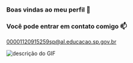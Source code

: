 ### Boas vindas ao meu perfil 💙

<!--
Meu nome é Pedro Gustavo

- Estou estudando na  Alura(https://www.alura.com.br)
- Estou me desenvolvendo na linguagem JavaScript
- Utilizo esse espaço para minha organização e compartilhamento dos meus projetos desenvolvidos
-->
### Você pode entrar em contato comigo :mailbox:

00001120915259sp@al.educacao.sp.gov.br

![descrição do GIF](https://tenor.com/Q3rX.gif)
